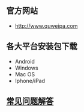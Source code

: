 ## 官方网站
-  http://www.quweipa.com

## 各大平台安装包下载
-  Android
-  Windows
-  Mac OS
-  Iphone/iPad
## <a href="https://github.com/guowaissr/kexi/wiki">常见问题解答</a>
